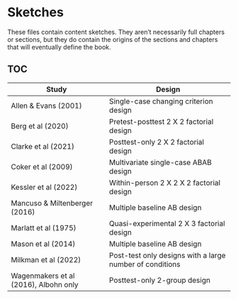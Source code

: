# Sketches

These files contain content sketches. They aren’t necessarily full chapters or sections, but they do contain the origins of the sections and chapters that will eventually define the book.

## TOC

| Study | Design | 
| - | - | 
| Allen & Evans (2001) | Single-case changing criterion design |
| Berg et al (2020) | Pretest-posttest 2 X 2 factorial design |
| Clarke et al (2021) | Posttest-only 2 X 2 factorial design | 
| Coker et al (2009) | Multivariate single-case ABAB design | 
| Kessler et al (2022) | Within-person 2 X 2 X 2 factorial design |
| Mancuso & Miltenberger (2016) | Multiple baseline AB design |
| Marlatt et al (1975) | Quasi-experimental 2 X 3 factorial design |
| Mason et al (2014) | Multiple baseline AB design | 
| Milkman et al (2022) | Post-test only designs with a large number of conditions| 
| Wagenmakers et al (2016), Albohn only | Posttest-only 2-group design| 




